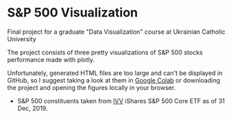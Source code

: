 # S&P 500 Visualization
Final project for a graduate "Data Visualization" course at Ukrainian Catholic University

The project consists of three pretty visualizations of S&P 500 stocks performance made with plotly.

Unfortunately, generated HTML files are too large and can't be displayed in GitHub, so I suggest taking a look at them in [Google Colab](https://colab.research.google.com/drive/1byKnXyYHxiGPuANmvu_k0Td7s2MeNzZO?usp=sharing) or downloading the project and opening the figures locally in your browser.

* S&P 500 constituents taken from [IVV](https://www.ishares.com/us/products/239726/ishares-core-sp-500-etf) iShares S&P 500 Core ETF as of 31 Dec, 2019.
